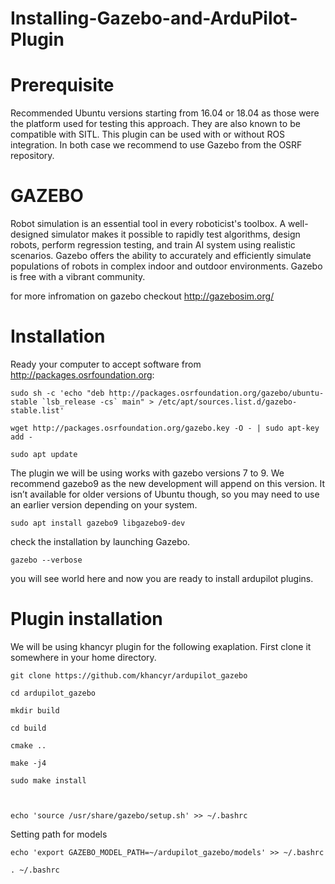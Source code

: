 # Installing-Gazebo-and-ArduPilot-Plugin
#
#
#
# Prerequisite

Recommended Ubuntu versions starting from 16.04 or 18.04 as those were the platform used for testing this approach. They are also known to be compatible with SITL.
This plugin can be used with or without ROS integration. In both case we recommend to use Gazebo from the OSRF repository.



# GAZEBO 
Robot simulation is an essential tool in every roboticist's toolbox. A well-designed simulator makes it possible to rapidly test algorithms, design robots, perform regression testing, and train AI system using realistic scenarios. Gazebo offers the ability to accurately and efficiently simulate populations of robots in complex indoor and outdoor environments. Gazebo is free with a vibrant community.

for more infromation on gazebo checkout http://gazebosim.org/

# Installation

Ready your computer to accept software from http://packages.osrfoundation.org:

    sudo sh -c 'echo "deb http://packages.osrfoundation.org/gazebo/ubuntu-stable `lsb_release -cs` main" > /etc/apt/sources.list.d/gazebo-stable.list'

    wget http://packages.osrfoundation.org/gazebo.key -O - | sudo apt-key add -
    
    sudo apt update
    
    
The plugin we will be using works with gazebo versions 7 to 9. We recommend gazebo9 as the new development will append on this version. It isn’t available for older versions of Ubuntu though, so you may need to use an earlier version depending on your system.

    sudo apt install gazebo9 libgazebo9-dev

check the installation by launching Gazebo.
    
    gazebo --verbose
    
you will see world here and now you are ready to install ardupilot plugins.


# Plugin installation

We will be using khancyr plugin for the following exaplation. First clone it somewhere in your home directory. 

    git clone https://github.com/khancyr/ardupilot_gazebo
    
    cd ardupilot_gazebo
    
    mkdir build

    cd build

    cmake ..
    
    make -j4
    
    sudo make install
    
    
    
    echo 'source /usr/share/gazebo/setup.sh' >> ~/.bashrc


Setting path for models

    echo 'export GAZEBO_MODEL_PATH=~/ardupilot_gazebo/models' >> ~/.bashrc
    
    . ~/.bashrc
    
